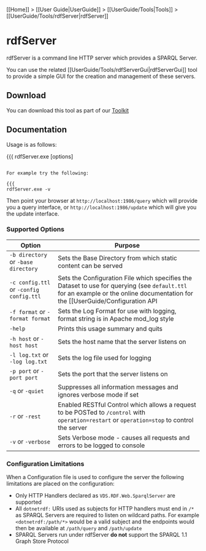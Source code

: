 [[Home]] > [[User Guide|UserGuide]] > [[UserGuide/Tools|Tools]] > [[UserGuide/Tools/rdfServer|rdfServer]]

# rdfServer 

rdfServer is a command line HTTP server which provides a SPARQL Server.

You can use the related [[UserGuide/Tools/rdfServerGui|rdfServerGui]] tool to provide a simple GUI for the creation and management of these servers.

## Download 

You can download this tool as part of our [Toolkit](http://www.dotnetrdf.org?content.asp?pageID=Download%20dotNetRDF%20Toolkit%20for%20Windows)

## Documentation 

Usage is as follows:

{{{
rdfServer.exe [options]
```

For example try the following:

{{{
rdfServer.exe -v
```

Then point your browser at `http://localhost:1986/query` which will provide you a query interface, or `http://localhost:1986/update` which will give you the update interface.

### Supported Options 

| Option | Purpose |
| --- | --- |
| `-b directory` or `-base directory` | Sets the Base Directory from which static content can be served |
| `-c config.ttl` or `-config config.ttl` | Sets the Configuration File which specifies the Dataset to use for querying (see `default.ttl` for an example or the online documentation for the [[UserGuide/Configuration API|Configuration API]]).  Configuration via the Configuration API has some limitations as detailed later on this page. |
| `-f format` or `-format format` | Sets the Log Format for use with logging, format string is in Apache mod_log style |
| `-help` | Prints this usage summary and quits |
| `-h host` or `-host host` | Sets the host name that the server listens on |
| `-l log.txt` or `-log log.txt` | Sets the log file used for logging |
| `-p port` or `-port port` | Sets the port that the server listens on |
| `-q` or `-quiet` | Suppresses all information messages and ignores verbose mode if set
| `-r` or `-rest` | Enabled RESTful Control which allows a request to be POSTed to `/control` with `operation=restart` or `operation=stop` to control the server |
| `-v` or `-verbose` | Sets Verbose mode - causes all requests and errors to be logged to console |

### Configuration Limitations 

When a Configuration file is used to configure the server the following limitations are placed on the configuration:

* Only HTTP Handlers declared as `VDS.RDF.Web.SparqlServer` are supported
* All `dotnetrdf:` URIs used as subjects for HTTP handlers must end in `/*` as SPARQL Servers are required to listen on wildcard paths.  For example `<dotnetrdf:/path/*>` would be a valid subject and the endpoints would then be available at `/path/query` and `/path/update`
* SPARQL Servers run under rdfServer **do not** support the SPARQL 1.1 Graph Store Protocol